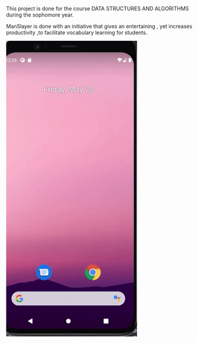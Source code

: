 This project is done  for the course DATA STRUCTURES AND ALGORITHMS during the sophomore year. 

ManSlayer is done with an initiative that gives an entertaining , yet increases productivity ,to facilitate vocabulary learning for students.

![](https://github.com/Pavan-249/DSA_flutter_hangman/blob/master/images/dsa_hangman.gif)
